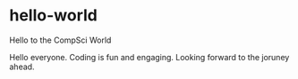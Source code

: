 # hello-world
Hello to the CompSci World

Hello everyone. Coding is fun and engaging. Looking forward to the joruney ahead. 
